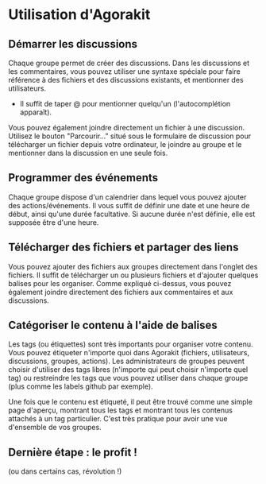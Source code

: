 # Utilisation d'Agorakit

## Démarrer les discussions

Chaque groupe permet de créer des discussions. Dans les discussions et les commentaires, vous pouvez utiliser une syntaxe spéciale pour faire référence à des fichiers et des discussions existants, et mentionner des utilisateurs.

- Il suffit de taper @ pour mentionner quelqu'un (l'autocomplétion apparaît).

Vous pouvez également joindre directement un fichier à une discussion. Utilisez le bouton "Parcourir..." situé sous le formulaire de discussion pour télécharger un fichier depuis votre ordinateur, le joindre au groupe et le mentionner dans la discussion en une seule fois.

## Programmer des événements

Chaque groupe dispose d'un calendrier dans lequel vous pouvez ajouter des actions/événements. Il vous suffit de définir une date et une heure de début, ainsi qu'une durée facultative. Si aucune durée n'est définie, elle est supposée être d'une heure.

## Télécharger des fichiers et partager des liens
Vous pouvez ajouter des fichiers aux groupes directement dans l'onglet des fichiers. Il suffit de télécharger un ou plusieurs fichiers et d'ajouter quelques balises pour les organiser. Comme expliqué ci-dessus, vous pouvez également joindre directement des fichiers aux commentaires et aux discussions.

## Catégoriser le contenu à l'aide de balises

Les tags (ou étiquettes) sont très importants pour organiser votre contenu. Vous pouvez étiqueter n'importe quoi dans Agorakit (fichiers, utilisateurs, discussions, groupes, actions). Les administrateurs de groupes peuvent choisir d'utiliser des tags libres (n'importe qui peut choisir n'importe quel tag) ou restreindre les tags que vous pouvez utiliser dans chaque groupe (plus comme les labels github par exemple).

Une fois que le contenu est étiqueté, il peut être trouvé comme une simple page d'aperçu, montrant tous les tags et montrant tous les contenus attachés à un tag particulier. C'est très pratique pour avoir une vue d'ensemble de vos groupes.


## Dernière étape : le profit !

(ou dans certains cas, révolution !)
